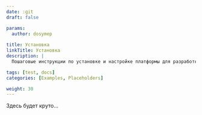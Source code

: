 ```yaml
---
date: :git
draft: false

params:
  author: dosymep
  
title: Установка
linkTitle: Установка
description: |
  Пошаговые инструкции по установке и настройке платформы для разработки.

tags: [test, docs]
categories: [Examples, Placeholders]

weight: 30
---
```


Здесь будет круто...